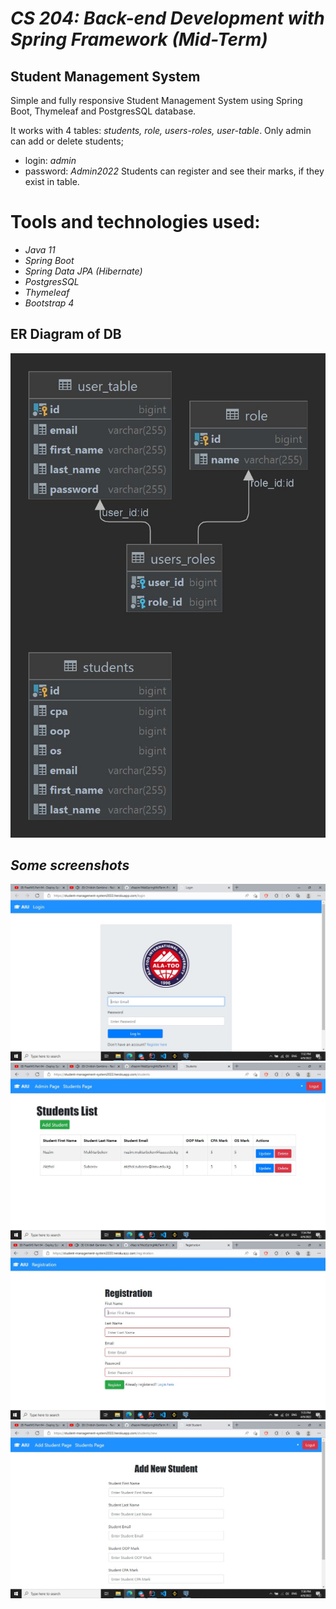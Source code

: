 # *CS 204: Back-end Development with Spring Framework (Mid-Term)*
## Student Management System

Simple and fully responsive Student Management System using Spring Boot, Thymeleaf and PostgresSQL database.

It works with 4 tables: *students, role, users-roles, user-table*.
Only admin can add or delete students;
- login: *admin*
- password: *Admin2022*
Students can register and see their marks, if they exist in table.

# Tools and technologies used:
- *Java 11*
- *Spring Boot*
- *Spring Data JPA (Hibernate)*
- *PostgresSQL*
- *Thymeleaf*
- *Bootstrap 4*


## ER Diagram of DB

![image](images/er_diagram.jpg)

## *Some screenshots*

![image](images/screenshot1.JPG)
![image](images/screenshot2.JPG)
![image](images/screenshot3.JPG)
![image](images/screenshot4.JPG)

